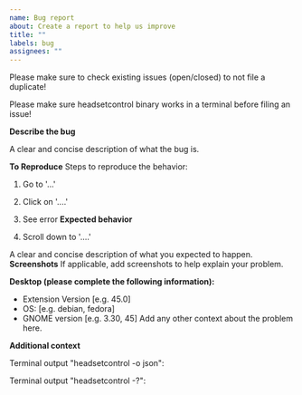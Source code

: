 ```yaml
---
name: Bug report
about: Create a report to help us improve
title: ""
labels: bug
assignees: ""
---
```


Please make sure to check existing issues (open/closed) to not file a duplicate!

Please make sure headsetcontrol binary works in a terminal before filing an issue!

**Describe the bug**

A clear and concise description of what the bug is.

**To Reproduce**
Steps to reproduce the behavior:

1. Go to '...'

2. Click on '....'
3. See error
   **Expected behavior**
4. Scroll down to '....'

A clear and concise description of what you expected to happen.
**Screenshots**
If applicable, add screenshots to help explain your problem.

**Desktop (please complete the following information):**

-   Extension Version [e.g. 45.0]
-   OS: [e.g. debian, fedora]
-   GNOME version [e.g. 3.30, 45]
    Add any other context about the problem here.

**Additional context**

Terminal output "headsetcontrol -o json":

Terminal output "headsetcontrol -?":
